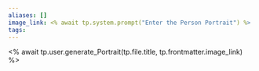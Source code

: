 ```yaml
---
aliases: []
image_link: <% await tp.system.prompt("Enter the Person Portrait") %>
tags: 
---
```

<% await tp.user.generate_Portrait(tp.file.title, tp.frontmatter.image_link) %>